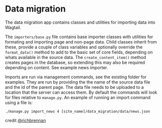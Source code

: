 Data migration
==============

The data migration app contains classes and utilities for importing data into
Wagtail.

The `importers/base.py` file contains base importer classes with utilities for
formating and importing page and non-page data. Child classes inherit from
these, provide a couple of class variables and optionally override the
`format_data()` method to add to the basic set of core fields, depending
on whats available in the source data. The `create_content_item()` method
creates pages in the database, so extending this may also be required depending
on content. See example news importer.

Imports are run via management commands, see the existing folder for examples.
They are run by providing the the name of the source data file and the id of
the parent page. The data file needs to be uploaded to a location that the
server can access them. By default the commands will look for files relative to
`manage.py`. An example of running an import command using a file is:

`./manage.py import_news 4 [site_name]/data_migration/data/news.json`

credit [@richbrennan](https://github.com/richbrennan)